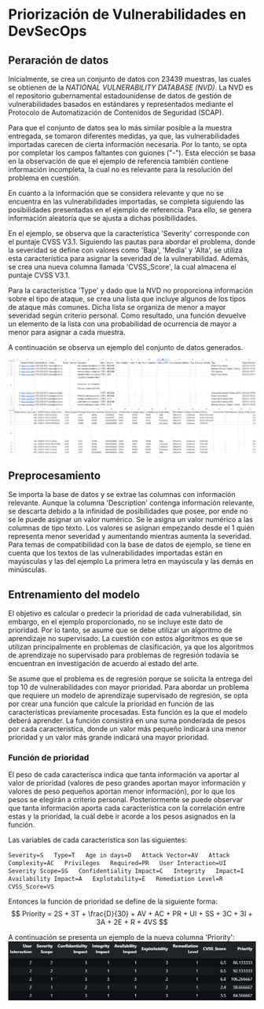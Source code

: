 # Priorización de Vulnerabilidades en DevSecOps

## Peraración de datos

Inicialmente, se crea un conjunto de datos con 23439 muestras, las cuales se obtienen de la *NATIONAL VULNERABILITY DATABASE (NVD)*. La NVD es el repositorio gubernamental estadounidense de datos de gestión de vulnerabilidades basados en estándares y representados mediante el Protocolo de Automatización de Contenidos de Seguridad (SCAP).

Para que el conjunto de datos sea lo más similar posible a la muestra entregada, se tomaron diferentes medidas, ya que, las vulnerabilidades importadas carecen de cierta información necesaria. Por lo tanto, se opta por completar los campos faltantes con guiones ("-"). Esta elección se basa en la observación de que el ejemplo de referencia también contiene información incompleta, la cual no es relevante para la resolución del problema en cuestión.

En cuanto a la información que se considera relevante y que no se encuentra en las vulnerabilidades importadas, se completa siguiendo las posibilidades presentadas en el ejemplo de referencia. Para ello, se genera información aleatoria que se ajusta a dichas posibilidades.

En el ejemplo, se observa que la característica 'Severity' corresponde con el puntaje CVSS V3.1. Siguiendo las pautas para abordar el problema, donde la severidad se define con valores como 'Baja', 'Media' y 'Alta', se utiliza esta característica para asignar la severidad de la vulnerabilidad. Además, se crea una nueva columna llamada 'CVSS_Score', la cual almacena el puntaje CVSS V3.1.

Para la característica 'Type' y dado que la NVD no proporciona información sobre el tipo de ataque, se crea una lista que incluye algunos de los tipos de ataque más comunes. Dicha lista se organiza de menor a mayor severidad según criterio personal. Como resultado, una función devuelve un elemento de la lista con una probabilidad de ocurrencia de mayor a menor para asignar a cada muestra.

A continuación se observa un ejemplo del conjunto de datos generados.

![Alt text](img/image.png)
![Alt text](img/image-1.png)

## Preprocesamiento

Se importa la base de datos y se extrae las columnas con información relevante. Aunque la columna 'Description' contenga información relevante, se descarta debido a la infinidad de posibilidades que posee, por ende no se le puede asignar un valor numérico. Se le asigna un valor numérico a las columnas de tipo texto. Los valores se asignan empezando desde el 1 quién representa menor severidad y aumentando mientras aumenta la severidad. Para temas de compatibilidad con la base de datos de ejemplo, se tiene en cuenta que los textos de las vulnerabilidades importadas están en mayúsculas y las del ejemplo La primera letra en mayúscula y las demás en minúsculas.

## Entrenamiento del modelo

El objetivo es calcular o predecir la prioridad de cada vulnerabilidad, sin embargo, en el ejemplo proporcionado, no se incluye este dato de prioridad. Por lo tanto, se asume que se debe utilizar un algoritmo de aprendizaje no supervisado. La cuestión con estos algoritmos es que se utilizan principalmente en problemas de clasificación, ya que los algoritmos de aprendizaje no supervisado para problemas de regresión todavía se encuentran en investigación de acuerdo al estado del arte.

Se asume que el problema es de regresión porque se solicita la entrega del top 10 de vulnerabilidades con mayor prioridad. Para abordar un problema que requiere un modelo de aprendizaje supervisado de regresión, se opta por crear una función que calcule la prioridad en función de las características previamente procesadas. Esta función es la que el modelo deberá aprender. La función consistirá en una suma ponderada de pesos por cada característica, donde un valor más pequeño indicará una menor prioridad y un valor más grande indicará una mayor prioridad.

### Función de prioridad

El peso de cada caracterísca indica que tanta información va aportar al valor de prioridad (valores de peso grandes aportan mayor información y valores de peso pequeños aportan menor información), por lo que los pesos se elegirán a criterio personal. Posteriormente se puede observar que tanta información aporta cada característica con la correlación entre estas y la prioridad, la cuál debe ir acorde a los pesos asignados en la función.

Las variables de cada característica son las siguientes:
```
Severity=S   Type=T   Age in days=D   Attack Vector=AV   Attack Complexity=AC   Privileges   Required=PR   User Interaction=UI   Severity Scope=SS   Confidentiality Impact=C   Integrity   Impact=I   Availability Impact=A   Explotability=E   Remediation Level=R   CVSS_Score=VS
```

Entonces la función  de prioridad se define de la siguiente forma:
$$
Priority = 2S + 3T + \frac{D}{30} + AV + AC + PR + UI + SS + 3C + 3I + 3A + 2E + R + 4VS
$$

A continuación se presenta un ejemplo de la nueva columna 'Priority':
![Alt text](img/image-2.png)

